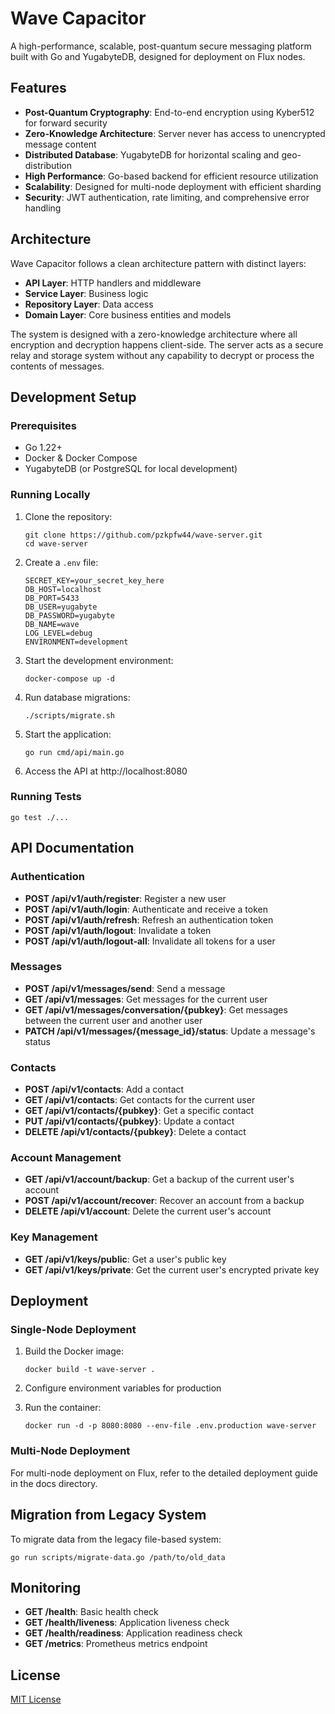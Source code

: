 # Wave Capacitor

A high-performance, scalable, post-quantum secure messaging platform built with Go and YugabyteDB, designed for deployment on Flux nodes.

## Features

- **Post-Quantum Cryptography**: End-to-end encryption using Kyber512 for forward security
- **Zero-Knowledge Architecture**: Server never has access to unencrypted message content
- **Distributed Database**: YugabyteDB for horizontal scaling and geo-distribution
- **High Performance**: Go-based backend for efficient resource utilization
- **Scalability**: Designed for multi-node deployment with efficient sharding
- **Security**: JWT authentication, rate limiting, and comprehensive error handling

## Architecture

Wave Capacitor follows a clean architecture pattern with distinct layers:

- **API Layer**: HTTP handlers and middleware
- **Service Layer**: Business logic
- **Repository Layer**: Data access
- **Domain Layer**: Core business entities and models

The system is designed with a zero-knowledge architecture where all encryption and decryption happens client-side. The server acts as a secure relay and storage system without any capability to decrypt or process the contents of messages.

## Development Setup

### Prerequisites

- Go 1.22+
- Docker & Docker Compose
- YugabyteDB (or PostgreSQL for local development)

### Running Locally

1. Clone the repository:
   ```
   git clone https://github.com/pzkpfw44/wave-server.git
   cd wave-server
   ```

2. Create a `.env` file:
   ```
   SECRET_KEY=your_secret_key_here
   DB_HOST=localhost
   DB_PORT=5433
   DB_USER=yugabyte
   DB_PASSWORD=yugabyte
   DB_NAME=wave
   LOG_LEVEL=debug
   ENVIRONMENT=development
   ```

3. Start the development environment:
   ```
   docker-compose up -d
   ```

4. Run database migrations:
   ```
   ./scripts/migrate.sh
   ```

5. Start the application:
   ```
   go run cmd/api/main.go
   ```

6. Access the API at http://localhost:8080

### Running Tests

```
go test ./...
```

## API Documentation

### Authentication

- **POST /api/v1/auth/register**: Register a new user
- **POST /api/v1/auth/login**: Authenticate and receive a token
- **POST /api/v1/auth/refresh**: Refresh an authentication token
- **POST /api/v1/auth/logout**: Invalidate a token
- **POST /api/v1/auth/logout-all**: Invalidate all tokens for a user

### Messages

- **POST /api/v1/messages/send**: Send a message
- **GET /api/v1/messages**: Get messages for the current user
- **GET /api/v1/messages/conversation/{pubkey}**: Get messages between the current user and another user
- **PATCH /api/v1/messages/{message_id}/status**: Update a message's status

### Contacts

- **POST /api/v1/contacts**: Add a contact
- **GET /api/v1/contacts**: Get contacts for the current user
- **GET /api/v1/contacts/{pubkey}**: Get a specific contact
- **PUT /api/v1/contacts/{pubkey}**: Update a contact
- **DELETE /api/v1/contacts/{pubkey}**: Delete a contact

### Account Management

- **GET /api/v1/account/backup**: Get a backup of the current user's account
- **POST /api/v1/account/recover**: Recover an account from a backup
- **DELETE /api/v1/account**: Delete the current user's account

### Key Management

- **GET /api/v1/keys/public**: Get a user's public key
- **GET /api/v1/keys/private**: Get the current user's encrypted private key

## Deployment

### Single-Node Deployment

1. Build the Docker image:
   ```
   docker build -t wave-server .
   ```

2. Configure environment variables for production

3. Run the container:
   ```
   docker run -d -p 8080:8080 --env-file .env.production wave-server
   ```

### Multi-Node Deployment

For multi-node deployment on Flux, refer to the detailed deployment guide in the docs directory.

## Migration from Legacy System

To migrate data from the legacy file-based system:

```
go run scripts/migrate-data.go /path/to/old_data
```

## Monitoring

- **GET /health**: Basic health check
- **GET /health/liveness**: Application liveness check
- **GET /health/readiness**: Application readiness check
- **GET /metrics**: Prometheus metrics endpoint

## License

[MIT License](LICENSE)